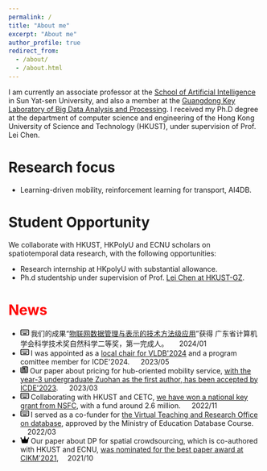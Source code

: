 ```yaml
---
permalink: /
title: "About me"
excerpt: "About me"
author_profile: true
redirect_from: 
  - /about/
  - /about.html
---
```

<style>
blue {
  color: blue;
}

red {
  color: red;
}

orange {
  color: orange;
}
</style>

I am currently an associate professor at the [School of Artificial Intelligence](http://sai.sysu.edu.cn/) in Sun Yat-sen University, and also a member at the [Guangdong Key Laboratory of Big Data Analysis and Processing](https://cse.sysu.edu.cn/gdbigdata/). I received my Ph.D degree at the department of computer science and engineering of the Hong Kong University of Science and Technology (HKUST), under supervision of Prof. Lei Chen.

Research focus  
======
- Learning-driven mobility, reinforcement learning for transport, AI4DB.

Student Opportunity
======
We collaborate with HKUST, HKPolyU and ECNU scholars on spatiotemporal data research, with the following opportunities:

- Research internship at HKpolyU with substantial allowance. 
- Ph.d studentship under supervision of Prof. [Lei Chen at HKUST-GZ](https://www.hkust-gz.edu.cn/zh/people/%E9%99%88%E9%9B%B7/).

# <red>News</red>  
- <img src="./keyboard.svg" height="15">  我们的成果“[物联网数据管理与表示的技术方法级应用](https://mp.weixin.qq.com/s/D68hfrtV4zYIDVwOgrClGQ)”获得 广东省计算机学会科学技术奖自然科学二等奖，第一完成人。  &emsp; 2024/01
- <img src="./keyboard.svg" height="15">  I was appointed as a [local chair for VLDB'2024](https://vldb.org/2024/?officers) and a program comittee member for ICDE'2024.  &emsp; 2023/05
- <img src="./newspaper.svg" height="15">  Our paper about pricing for hub-oriented mobility service, [with the year-3 undergraduate Zuohan as the first author, has been accepted by ICDE'2023](https://sai.sysu.edu.cn/news/1407649.htm).  &emsp; 2023/03
- <img src="./keyboard.svg" height="15">  Collaborating with HKUST and CETC, [we have won a national key grant from NSFC](https://gd.chinadaily.com.cn/a/202211/14/WS63719bd8a3109bd995a4fc54.html), with a fund around 2.6 million. &emsp; 2022/11
- <img src="./keyboard.svg" height="15"> I served as a co-funder for [the Virtual Teaching and Research Office on database](https://mp.weixin.qq.com/s/PL0InG5qehiVN3jLghvfrw), approved by the Ministry of Education Database Course. &emsp;2022/03
- <img src="./crown.svg" height="15">  Our paper about DP for spatial crowdsourcing, which is co-authored with HKUST and ECNU, [was nominated for the best paper award at CIKM'2021](https://sai.sysu.edu.cn/research/research04/1396546.htm), &emsp;2021/10







